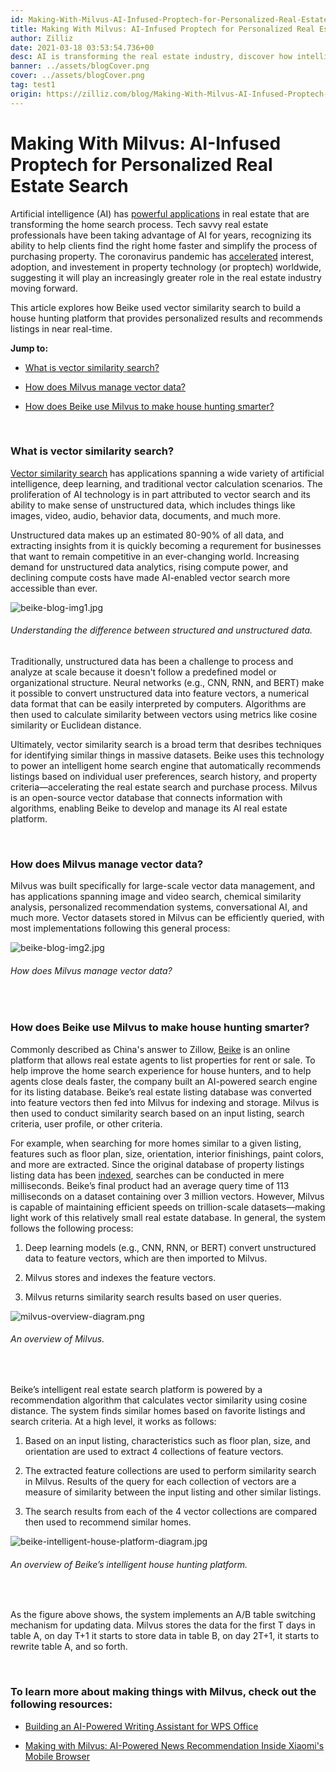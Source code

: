 ```yaml
---
id: Making-With-Milvus-AI-Infused-Proptech-for-Personalized-Real-Estate-Search.md
title: Making With Milvus: AI-Infused Proptech for Personalized Real Estate Search
author: Zilliz
date: 2021-03-18 03:53:54.736+00
desc: AI is transforming the real estate industry, discover how intelligent proptech accelerates the home search and purchase process. 
banner: ../assets/blogCover.png
cover: ../assets/blogCover.png
tag: test1
origin: https://zilliz.com/blog/Making-With-Milvus-AI-Infused-Proptech-for-Personalized-Real-Estate-Search
---
```

  
# Making With Milvus: AI-Infused Proptech for Personalized Real Estate Search
Artificial intelligence (AI) has [powerful applications](https://medium.com/unstructured-data-service/the-easiest-way-to-search-among-1-billion-image-vectors-d6faf72e361f#d62b) in real estate that are transforming the home search process. Tech savvy real estate professionals have been taking advantage of AI for years, recognizing its ability to help clients find the right home faster and simplify the process of purchasing property. The coronavirus pandemic has [accelerated](https://www.pwc.com/ca/en/industries/real-estate/emerging-trends-in-real-estate-2021/shifting-landscape-proptech.html) interest, adoption, and investement in property technology (or proptech) worldwide, suggesting it will play an increasingly greater role in the real estate industry moving forward. 

This article explores how Beike used vector similarity search to build a house hunting platform that provides personalized results and recommends listings in near real-time.

**Jump to:**

- [What is vector similarity search?](#what-is-vector-similarity-search)

- [How does Milvus manage vector data?](#how-does-milvus-manage-vector-data)

- [How does Beike use Milvus to make house hunting smarter?](#how-does-beike-use-milvus-to-make-house-hunting-smarter)

<br/>

### What is vector similarity search?

[Vector similarity search](https://medium.com/unstructured-data-service/vector-similarity-search-hides-in-plain-view-654f8152f8ab) has applications spanning a wide variety of artificial intelligence, deep learning, and traditional vector calculation scenarios. The proliferation of AI technology is in part attributed to vector search and its ability to make sense of unstructured data, which includes things like images, video, audio, behavior data, documents, and much more.

Unstructured data makes up an estimated 80-90% of all data, and extracting insights from it is quickly becoming a requrement for businesses that want to remain competitive in an ever-changing world. Increasing demand for unstructured data analytics, rising compute power, and declining compute costs have made AI-enabled vector search more accessible than ever.

![beike-blog-img1.jpg](https://zilliz-cms.s3.us-west-2.amazonaws.com/beike_blog_img1_2dc95cac08.jpg)
###### *Understanding the difference between structured and unstructured data.*

Traditionally, unstructured data has been a challenge to process and analyze at scale because it doesn't follow a predefined model or organizational structure. Neural networks (e.g., CNN, RNN, and BERT) make it possible to convert unstructured data into feature vectors, a numerical data format that can be easily interpreted by computers. Algorithms are then used to calculate similarity between vectors using metrics like cosine similarity or Euclidean distance.

Ultimately, vector similarity search is a broad term that desribes techniques for identifying similar things in massive datasets. Beike uses this technology to power an intelligent home search engine that automatically recommends listings based on individual user preferences, search history, and property criteria—accelerating the real estate search and purchase process. Milvus is an open-source vector database that connects information with algorithms, enabling Beike to develop and manage its AI real estate platform.

<br/>

### How does Milvus manage vector data?

Milvus was built specifically for large-scale vector data management, and has applications spanning image and video search, chemical similarity analysis, personalized recommendation systems, conversational AI, and much more. Vector datasets stored in Milvus can be efficiently queried, with most implementations following this general process:

![beike-blog-img2.jpg](https://zilliz-cms.s3.us-west-2.amazonaws.com/beike_blog_img2_d5abb58f95.jpg)
###### *How does Milvus manage vector data?*

<br/>

### How does Beike use Milvus to make house hunting smarter?

Commonly described as China's answer to Zillow, [Beike](https://bj.ke.com/) is an online platform that allows real estate agents to list properties for rent or sale. To help improve the home search experience for house hunters, and to help agents close deals faster, the company built an AI-powered search engine for its listing database. Beike’s real estate listing database was converted into feature vectors then fed into Milvus for indexing and storage. Milvus is then used to conduct similarity search based on an input listing, search criteria, user profile, or other criteria.

For example, when searching for more homes similar to a given listing, features such as floor plan, size, orientation, interior finishings, paint colors, and more are extracted. Since the original database of property listings listing data has been [indexed](https://medium.com/unstructured-data-service/how-to-choose-an-index-in-milvus-4f3d15259212), searches can be conducted in mere milliseconds. Beike’s final product had an average query time of 113 milliseconds on a dataset containing over 3 million vectors. However, Milvus is capable of maintaining efficient speeds on trillion-scale datasets—making light work of this relatively small real estate database. In general, the system follows the following process:

1. Deep learning models (e.g., CNN, RNN, or BERT) convert unstructured data to feature vectors, which are then imported to Milvus.

2. Milvus stores and indexes the feature vectors.

3. Milvus returns similarity search results based on user queries. 

![milvus-overview-diagram.png](https://zilliz-cms.s3.us-west-2.amazonaws.com/milvus_overview_diagram_d17cda0e47.png)

###### *An overview of Milvus.*

<br/>

Beike’s intelligent real estate search platform is powered by a recommendation algorithm that calculates vector similarity using cosine distance. The system finds similar homes based on favorite listings and search criteria. At a high level, it works as follows:

1. Based on an input listing, characteristics such as floor plan, size, and orientation are used to extract 4 collections of feature vectors.

2. The extracted feature collections are used to perform similarity search in Milvus. Results of the query for each collection of vectors are a measure of similarity between the input listing and other similar listings. 

3. The search results from each of the 4 vector collections are compared then used to recommend similar homes. 

![beike-intelligent-house-platform-diagram.jpg](https://zilliz-cms.s3.us-west-2.amazonaws.com/beike_intelligent_house_platform_diagram_6e278da118.jpg)

###### *An overview of Beike’s intelligent house hunting platform.*

<br/>

As the figure above shows, the system implements an A/B table switching mechanism for updating data. Milvus stores the data for the first T days in table A, on day T+1 it starts to store data in table B, on day 2T+1, it starts to rewrite table A, and so forth. 

<br/>

### To learn more about making things with Milvus, check out the following resources:

- [Building an AI-Powered Writing Assistant for WPS Office](https://zilliz.com/blog/Building-an-AI-Powered-Writing-Assistant-with-WPS-Office)

- [Making with Milvus: AI-Powered News Recommendation Inside Xiaomi's Mobile Browser](https://zilliz.com/blog/Making-with-Milvus-AI-Powered-News-Recommendation-Inside-Xiaomi-Mobile-Browser)
  